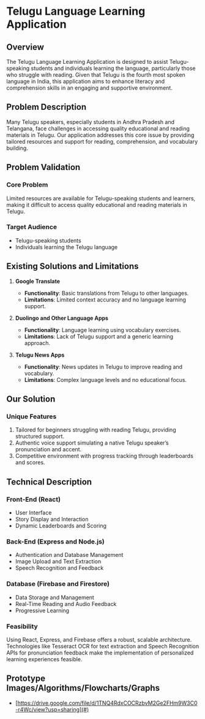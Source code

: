 # Telugu Language Learning Application

## Overview

The Telugu Language Learning Application is designed to assist Telugu-speaking students and individuals learning the language, particularly those who struggle with reading. Given that Telugu is the fourth most spoken language in India, this application aims to enhance literacy and comprehension skills in an engaging and supportive environment.

## Problem Description

Many Telugu speakers, especially students in Andhra Pradesh and Telangana, face challenges in accessing quality educational and reading materials in Telugu. Our application addresses this core issue by providing tailored resources and support for reading, comprehension, and vocabulary building.

## Problem Validation

### Core Problem
Limited resources are available for Telugu-speaking students and learners, making it difficult to access quality educational and reading materials in Telugu.

### Target Audience
- Telugu-speaking students
- Individuals learning the Telugu language

## Existing Solutions and Limitations

1. **Google Translate**
   - **Functionality**: Basic translations from Telugu to other languages.
   - **Limitations**: Limited context accuracy and no language learning support.

2. **Duolingo and Other Language Apps**
   - **Functionality**: Language learning using vocabulary exercises.
   - **Limitations**: Lack of Telugu support and a generic learning approach.

3. **Telugu News Apps**
   - **Functionality**: News updates in Telugu to improve reading and vocabulary.
   - **Limitations**: Complex language levels and no educational focus.

## Our Solution

### Unique Features
1. Tailored for beginners struggling with reading Telugu, providing structured support.
2. Authentic voice support simulating a native Telugu speaker’s pronunciation and accent.
3. Competitive environment with progress tracking through leaderboards and scores.

## Technical Description

### Front-End (React)
- User Interface
- Story Display and Interaction
- Dynamic Leaderboards and Scoring

### Back-End (Express and Node.js)
- Authentication and Database Management
- Image Upload and Text Extraction
- Speech Recognition and Feedback

### Database (Firebase and Firestore)
- Data Storage and Management
- Real-Time Reading and Audio Feedback
- Progressive Learning

### Feasibility
Using React, Express, and Firebase offers a robust, scalable architecture. Technologies like Tesseract OCR for text extraction and Speech Recognition APIs for pronunciation feedback make the implementation of personalized learning experiences feasible.

## Prototype Images/Algorithms/Flowcharts/Graphs
- [https://drive.google.com/file/d/1TNQ4RdxCOCRzbvM2Ge2FHm9W3C0-r4Wc/view?usp=sharing](#)
